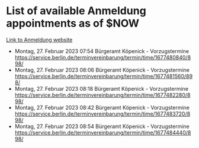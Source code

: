 # List of available Anmeldung appointments as of $NOW
[Link to Anmeldung website](https://service.berlin.de/terminvereinbarung/termin/tag.php?termin=1&anliegen[]=120686&dienstleisterlist=122210,122217,327316,122219,327312,122227,327314,122231,327346,122243,327348,122254,122252,329742,122260,329745,122262,329748,122271,327278,122273,327274,122277,327276,330436,122280,327294,122282,327290,122284,327292,122291,327270,122285,327266,122286,327264,122296,327268,150230,329760,122297,327286,122294,327284,122312,329763,122314,329775,122304,327330,122311,327334,122309,327332,317869,122281,327352,122279,329772,122283,122276,327324,122274,327326,122267,329766,122246,327318,122251,327320,122257,327322,122208,327298,122226,327300&herkunft=http%3A%2F%2Fservice.berlin.de%2Fdienstleistung%2F120686%2F)
- Montag, 27. Februar 2023 07:54 Bürgeramt Köpenick - Vorzugstermine https://service.berlin.de/terminvereinbarung/termin/time/1677480840/898/
- Montag, 27. Februar 2023 08:06 Bürgeramt Köpenick - Vorzugstermine https://service.berlin.de/terminvereinbarung/termin/time/1677481560/898/
- Montag, 27. Februar 2023 08:18 Bürgeramt Köpenick - Vorzugstermine https://service.berlin.de/terminvereinbarung/termin/time/1677482280/898/
- Montag, 27. Februar 2023 08:42 Bürgeramt Köpenick - Vorzugstermine https://service.berlin.de/terminvereinbarung/termin/time/1677483720/898/
- Montag, 27. Februar 2023 08:54 Bürgeramt Köpenick - Vorzugstermine https://service.berlin.de/terminvereinbarung/termin/time/1677484440/898/
